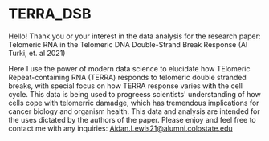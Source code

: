# TERRA_DSB
Hello! Thank you or your interest in the data analysis for the research paper: Telomeric RNA in the Telomeric DNA Double-Strand Break Response (Al Turki, et. al 2021)

Here I use the power of modern data science to elucidate how TElomeric Repeat-containing RNA (TERRA) responds to telomeric double stranded breaks, with special focus on how TERRA response varies with the cell cycle. 
This data is being used to progreess scientists' understanding of how cells cope with telomerric damadge, which has tremendous implications for cancer biology and organism health.
This data and analysis are intended for the uses dictated by the authors of the paper.
Please enjoy and feel free to contact me with any inquiries: Aidan.Lewis21@alumni.colostate.edu 

